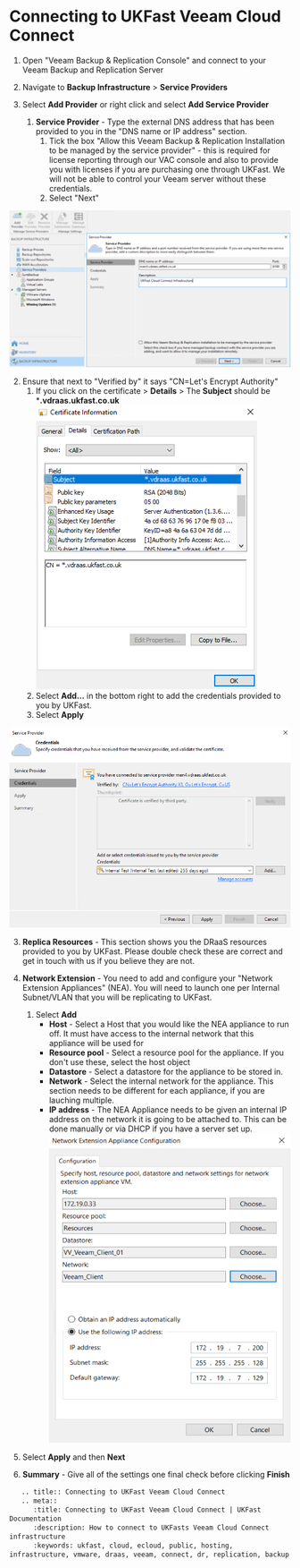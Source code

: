 # Connecting to UKFast Veeam Cloud Connect

1. Open "Veeam Backup & Replication Console" and connect to your Veeam Backup and Replication Server

2. Navigate to **Backup Infrastructure** > **Service Providers**

3. Select **Add Provider** or right click and select **Add Service Provider**

   1. **Service Provider** - Type the external DNS address that has been provided to you in the "DNS name or IP address" section.
       1. Tick the box "Allow this Veeam Backup & Replication Installation to be managed by the service provider" - this is required for license reporting through our VAC console and also to provide you with licenses if you are purchasing one through UKFast. We will not be able to control your Veeam server without these credentials.
       2. Select "Next"

![Connect to UKast Cloud Connect Infrastructure](files/connecttoserviceprovider/connecttoserviceprovider.png)

   2. Ensure that next to "Verified by" it says "CN=Let's Encrypt Authority"
      1. If you click on the certificate > **Details** > The **Subject** should be ***.vdraas.ukfast.co.uk**
      ![Connect to UKast Cloud Connect Infrastructure](files/connecttoserviceprovider/connecttoserviceprovider_cert.png)
      2. Select **Add...** in the bottom right to add the credentials provided to you by UKFast.
      3. Select **Apply**

  ![Connect to UKast Cloud Connect Infrastructure](files/connecttoserviceprovider/connecttoserviceprovider_credentials.png)


   3. **Replica Resources** - This section shows you the DRaaS resources provided to you by UKFast.  Please double check these are correct and get in touch with us if you believe they are not.

   4. **Network Extension** - You need to add and configure your "Network Extension Appliances" (NEA). You will need to launch one per Internal Subnet/VLAN that you will be replicating to UKFast.
      1. Select **Add**
         * **Host** - Select a Host that you would like the NEA appliance to run off. It must have access to the internal network that this appliance will be used for
         * **Resource pool** - Select a resource pool for the appliance. If you don't use these, select the host object
         * **Datastore** - Select a datastore for the appliance to be stored in.
         * **Network** - Select the internal network for the appliance. This section needs to be different for each appliance, if you are lauching multiple.
         * **IP address** - The NEA Appliance needs to be given an internal IP address on the network it is going to be attached to. This can be done manually or via DHCP if you have a server set up.
         ![Connect to UKast Cloud Connect Infrastructure](files/connecttoserviceprovider/connecttoserviceprovider_add_nea.png)
   5. Select **Apply** and then **Next**
   6. **Summary** - Give all of the settings one final check before clicking **Finish**

```eval_rst
   .. title:: Connecting to UKFast Veeam Cloud Connect
   .. meta::
      :title: Connecting to UKFast Veeam Cloud Connect | UKFast Documentation
      :description: How to connect to UKFasts Veeam Cloud Connect infrastructure
      :keywords: ukfast, cloud, ecloud, public, hosting, infrastructure, vmware, draas, veeam, connect, dr, replication, backup
```
